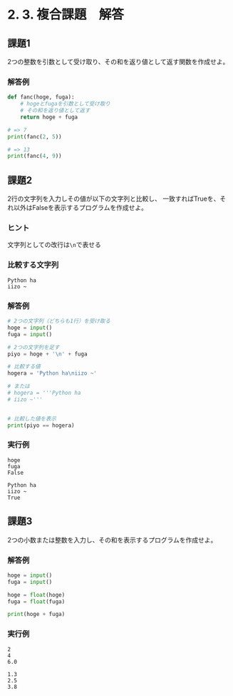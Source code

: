 # 2. 3. 複合課題　解答

## 課題1
2つの整数を引数として受け取り、その和を返り値として返す関数を作成せよ。

### 解答例
```py
def fanc(hoge, fuga):
    # hogeとfugaを引数として受け取り
    # その和を返り値として返す
    return hoge + fuga

# => 7
print(fanc(2, 5))

# => 13
print(fanc(4, 9))
```

## 課題2
2行の文字列を入力しその値が以下の文字列と比較し、
一致すればTrueを、それ以外はFalseを表示するプログラムを作成せよ。

### ヒント
文字列としての改行は`\n`で表せる

### 比較する文字列
```
Python ha
iizo ~
```

### 解答例
```py
# 2つの文字列（どちらも1行）を受け取る
hoge = input()
fuga = input()

# 2つの文字列を足す
piyo = hoge + '\n' + fuga

# 比較する値
hogera = 'Python ha\niizo ~'

# または
# hogera = '''Python ha
# iizo ~'''


# 比較した値を表示
print(piyo == hogera)
```

### 実行例
```
hoge
fuga
False
```

```
Python ha
iizo ~
True
```

## 課題3
2つの小数または整数を入力し、その和を表示するプログラムを作成せよ。

### 解答例
```py
hoge = input()
fuga = input()

hoge = float(hoge)
fuga = float(fuga)

print(hoge + fuga)
```

### 実行例
```
2
4
6.0
```

```
1.3
2.5
3.8
```

